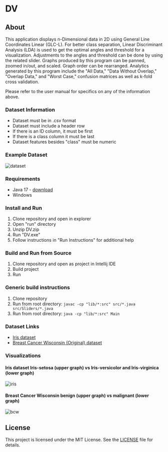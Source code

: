 # DV

## About

This application displays n-Dimensional data in 2D using General Line Coordinates Linear (GLC-L).
For better class separation, Linear Discriminant Analysis (LDA) is used to get the optimal angles and threshold for a visualization.
Adjustments to the angles and threshold can be done by using the related slider.
Graphs produced by this program can be panned, zoomed in/out, and scaled.
Graph order can be rearranged.
Analytics generated by this program include the "All Data," "Data Without Overlap," "Overlap Data," and "Worst Case," confusion matrices as well as k-fold cross validation.

Please refer to the user manual for specifics on any of the information above.

### Dataset Information

- Dataset must be in .csv format
- Dataset must include a header row
- If there is an ID column, it must be first
- If there is a class column it must be last
- Dataset features besides "class" must be numeric

### Example Dataset

![dataset](documentation/images/dataset_example.png)

### Requirements

- Java 17 - [download](https://www.oracle.com/java/technologies/javase/jdk17-archive-downloads.html)
- Windows

### Install and Run

1. Clone repository and open in explorer
2. Open "run" directory
3. Unzip DV.zip
4. Run "DV.exe"
5. Follow instructions in "Run Instructions" for additional help

### Build and Run from Source

1. Clone repository and open as project in Intellij IDE
2. Build project
3. Run

### Generic build instructions

1. Clone repository
2. Run from root directory: `javac -cp "lib/*:src" src/*.java src/Sliders/*.java`
3. Run from root directory: `java -cp "lib/*:src" Main`

### Dataset Links

- [Iris dataset](https://archive.ics.uci.edu/ml/datasets/iris)
- [Breast Cancer Wisconsin (Original) dataset](https://archive.ics.uci.edu/ml/datasets/breast+cancer+wisconsin+%28original%29)

### Visualizations

#### Iris dataset Iris-setosa (upper graph) vs Iris-versicolor and Iris-virginica (lower graph)

![iris](documentation/images/iris.png)

#### Breast Cancer Wisconsin benign (upper graph) vs malignant (lower graph)

![bcw](documentation/images/bcw.png)

## License

This project is licensed under the MIT License. See the [LICENSE](LICENSE) file for details.
